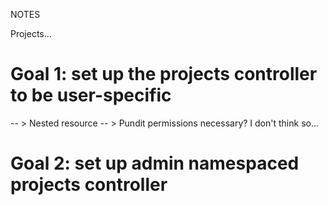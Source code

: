 NOTES


Projects...

# Goal 1: set up the projects controller to be user-specific

-- > Nested resource
-- > Pundit permissions necessary? I don't think so...

# Goal 2: set up admin namespaced projects controller
